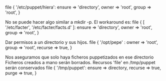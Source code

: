 file { '/etc/puppet/hiera':
  ensure => 'directory',
  owner => 'root',
  group => 'root',
}

No se puede hacer algo similar a mkdir -p. El workaround es:
  file { [ '/etc/facter', '/etc/facter/facts.d' ]:
    ensure => 'directory',
    owner => 'root',
    group => 'root',
  }

Dar permisos a un directorio y sus hijos.
file { '/opt/pepe' :
  owner => 'root',
  group => 'root',
  recurse => true,
}

Nos aseguramos que solo haya ficheros puppetizados en ese directorio
Ficheros creados a mano serán borrados. Recursos 'file' en /tmp/puppet serán conservados
file { '/tmp/puppet':
  ensure => directory,
  recurse => true,
  purge => true,
}

